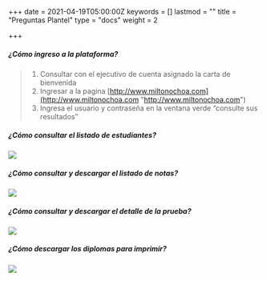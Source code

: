 +++
date = 2021-04-19T05:00:00Z
keywords = []
lastmod = ""
title = "Preguntas Plantel"
type = "docs"
weight = 2

+++
##### ¿Cómo ingreso a la plataforma?

> 1. Consultar con el ejecutivo de cuenta asignado la carta de bienvenida
> 2. Ingresar a la pagina [http://www.miltonochoa.com](http://www.miltonochoa.com "http://www.miltonochoa.com")
> 3. Ingresa el usuario y contraseña en la ventana verde “consulte sus resultados”

##### ¿Cómo consultar el listado de estudiantes?

![](/uploads/plantel-listado-estudiantes.gif)

##### ¿Cómo consultar y descargar el listado de notas?

![](/uploads/plantel-listado-de-notas.gif)

##### ¿Cómo consultar y descargar el detalle de la prueba?

![](/uploads/detalle-de-la-prueba.gif)

##### ¿Cómo descargar los diplomas para imprimir?

![](/uploads/diploma-plantel.gif)